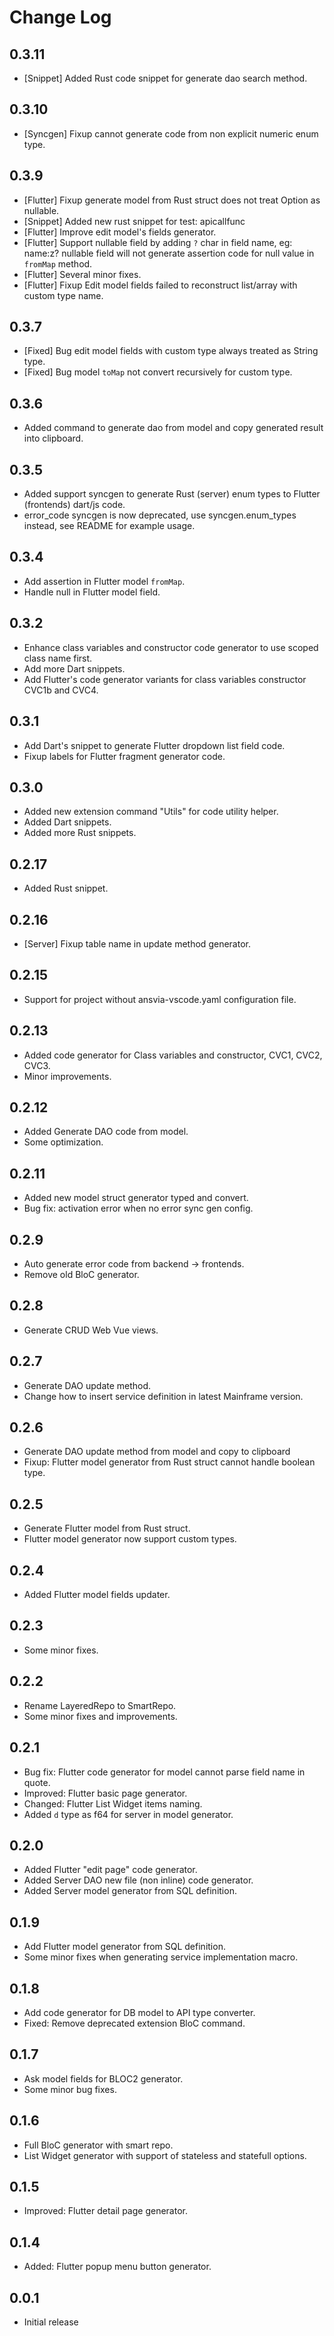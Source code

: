 # Change Log

## 0.3.11

- [Snippet] Added Rust code snippet for generate dao search method.

## 0.3.10

- [Syncgen] Fixup cannot generate code from non explicit numeric enum type.

## 0.3.9

- [Flutter] Fixup generate model from Rust struct does not treat Option as nullable.
- [Snippet] Added new rust snippet for test: apicallfunc
- [Flutter] Improve edit model's fields generator.
- [Flutter] Support nullable field by adding `?` char in field name, eg: name:z?
            nullable field will not generate assertion code for null value in `fromMap` method.
- [Flutter] Several minor fixes.
- [Flutter] Fixup Edit model fields failed to reconstruct list/array with custom type name.

## 0.3.7

- [Fixed] Bug edit model fields with custom type always treated as String type.
- [Fixed] Bug model `toMap` not convert recursively for custom type.

## 0.3.6

- Added command to generate dao from model and copy generated result into clipboard.

## 0.3.5

- Added support syncgen to generate Rust (server) enum types to Flutter (frontends) dart/js code.
- error_code syncgen is now deprecated, use syncgen.enum_types instead, see README for example usage.

## 0.3.4

- Add assertion in Flutter model `fromMap`.
- Handle null in Flutter model field.

## 0.3.2

- Enhance class variables and constructor code generator to use scoped class name first.
- Add more Dart snippets.
- Add Flutter's code generator variants for class variables constructor CVC1b and CVC4.

## 0.3.1

- Add Dart's snippet to generate Flutter dropdown list field code.
- Fixup labels for Flutter fragment generator code.

## 0.3.0

- Added new extension command "Utils" for code utility helper.
- Added Dart snippets.
- Added more Rust snippets.

## 0.2.17

- Added Rust snippet.

## 0.2.16

- [Server] Fixup table name in update method generator.

## 0.2.15

- Support for project without ansvia-vscode.yaml configuration file.

## 0.2.13

- Added code generator for Class variables and constructor, CVC1, CVC2, CVC3.
- Minor improvements.

## 0.2.12

- Added Generate DAO code from model.
- Some optimization.

## 0.2.11

- Added new model struct generator typed and convert.
- Bug fix: activation error when no error sync gen config.

## 0.2.9

- Auto generate error code from backend -> frontends.
- Remove old BloC generator.

## 0.2.8

- Generate CRUD Web Vue views.

## 0.2.7

- Generate DAO update method.
- Change how to insert service definition in latest Mainframe version.

## 0.2.6

- Generate DAO update method from model and copy to clipboard
- Fixup: Flutter model generator from Rust struct cannot handle boolean type.

## 0.2.5

- Generate Flutter model from Rust struct.
- Flutter model generator now support custom types.

## 0.2.4

- Added Flutter model fields updater.

## 0.2.3

- Some minor fixes.

## 0.2.2

- Rename LayeredRepo to SmartRepo.
- Some minor fixes and improvements.

## 0.2.1

- Bug fix: Flutter code generator for model cannot parse field name in quote.
- Improved: Flutter basic page generator.
- Changed: Flutter List Widget items naming.
- Added `d` type as f64 for server in model generator.

## 0.2.0

- Added Flutter "edit page" code generator.
- Added Server DAO new file (non inline) code generator.
- Added Server model generator from SQL definition.

## 0.1.9

- Add Flutter model generator from SQL definition.
- Some minor fixes when generating service implementation macro.

## 0.1.8

- Add code generator for DB model to API type converter.
- Fixed: Remove deprecated extension BloC command.

## 0.1.7

- Ask model fields for BLOC2 generator.
- Some minor bug fixes.

## 0.1.6

- Full BloC generator with smart repo.
- List Widget generator with support of stateless and statefull options.

## 0.1.5

- Improved: Flutter detail page generator.

## 0.1.4

- Added: Flutter popup menu button generator.

## 0.0.1

- Initial release
